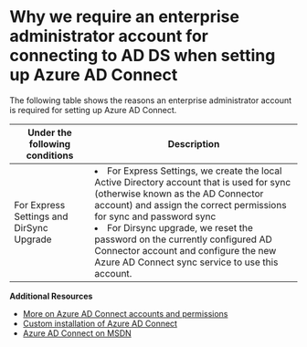 <properties 
	pageTitle="Why we require an enterprise administrator account" 
	description="Custom settings description." 
	services="active-directory" 
	documentationCenter="" 
	authors="billmath" 
	manager="stevenpo" 
	editor="curtand"/>

<tags 
	ms.service="active-directory"  
	ms.date="08/24/2015" 
	wacn.date=""/>

# Why we require an enterprise administrator account for connecting to AD DS when setting up Azure AD Connect

The following table shows the reasons an enterprise administrator account is required for setting up Azure AD Connect.

Under the following conditions  | Description 
------------- | ------------- |
For Express Settings and DirSync Upgrade | <li>For Express Settings, we create the local Active Directory account that is used for sync  (otherwise known as the AD Connector account) and assign the correct permissions for sync and password sync</li> <li>For Dirsync upgrade, we reset the password on the currently configured AD Connector account and configure the new Azure AD Connect sync service to use this account. </li>



**Additional Resources**


* [More on Azure AD Connect accounts and permissions](/documentation/articles/active-directory-aadconnect-account-summary)
* [Custom installation of Azure AD Connect](/documentation/articles/active-directory-aadconnect-get-started-custom)
* [Azure AD Connect on MSDN](https://msdn.microsoft.com/zh-cn/library/azure/dn832695.aspx) 